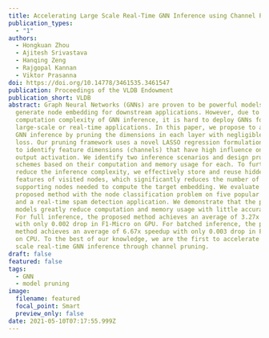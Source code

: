 ```yaml
---
title: Accelerating Large Scale Real-Time GNN Inference using Channel Pruning
publication_types:
  - "1"
authors:
  - Hongkuan Zhou
  - Ajitesh Srivastava
  - Hanqing Zeng
  - Rajgopal Kannan
  - Viktor Prasanna
doi: https://doi.org/10.14778/3461535.3461547
publication: Proceedings of the VLDB Endowment
publication_short: VLDB
abstract: Graph Neural Networks (GNNs) are proven to be powerful models to
  generate node embedding for downstream applications. However, due to the high
  computation complexity of GNN inference, it is hard to deploy GNNs for
  large-scale or real-time applications. In this paper, we propose to accelerate
  GNN inference by pruning the dimensions in each layer with negligible accuracy
  loss. Our pruning framework uses a novel LASSO regression formulation for GNNs
  to identify feature dimensions (channels) that have high influence on the
  output activation. We identify two inference scenarios and design pruning
  schemes based on their computation and memory usage for each. To further
  reduce the inference complexity, we effectively store and reuse hidden
  features of visited nodes, which significantly reduces the number of
  supporting nodes needed to compute the target embedding. We evaluate the
  proposed method with the node classification problem on five popular datasets
  and a real-time spam detection application. We demonstrate that the pruned GNN
  models greatly reduce computation and memory usage with little accuracy loss.
  For full inference, the proposed method achieves an average of 3.27x speedup
  with only 0.002 drop in F1-Micro on GPU. For batched inference, the proposed
  method achieves an average of 6.67x speedup with only 0.003 drop in F1-Micro
  on CPU. To the best of our knowledge, we are the first to accelerate large
  scale real-time GNN inference through channel pruning.
draft: false
featured: false
tags:
  - GNN
  - model pruning
image:
  filename: featured
  focal_point: Smart
  preview_only: false
date: 2021-05-10T07:17:55.999Z
---
```

